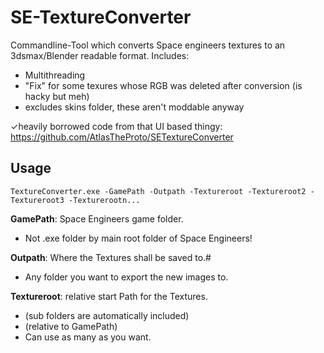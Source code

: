 # SE-TextureConverter

Commandline-Tool which converts Space engineers textures to an 3dsmax/Blender readable format.
Includes:
  - Multithreading
  - "Fix" for some texures whose RGB was deleted after conversion (is hacky but meh)
  - excludes skins folder, these aren't moddable anyway



 ✓heavily borrowed code from that UI based thingy: https://github.com/AtlasTheProto/SETextureConverter

## Usage
```
TextureConverter.exe -GamePath -Outpath -Textureroot -Textureroot2 -Textureroot3 -Texturerootn...
```

**GamePath**: Space Engineers game folder.
 - Not .exe folder by main root folder of Space Engineers!


**Outpath**: Where the Textures shall be saved to.#
  - Any folder you want to export the new images to.

**Textureroot**: relative start Path for the Textures. 
  - (sub folders are automatically included) 
  - (relative to GamePath) 
  - Can use as many as you want.


 
 
 
